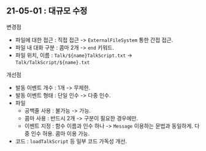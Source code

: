 ## 21-05-01 : 대규모 수정
변경점
- 파일에 대한 접근 : 직접 접근 -> `ExternalFileSystem` 통한 간접 접근.
- 파일 내 대화 구분 : 콤마 2개 -> `end` 키워드.
- 파일 위치, 이름 : `Talk/${name}TalkScript.txt` -> `Talk/TalkScript/${name}.txt`

개선점
- 발동 이벤트 개수 : 1개 -> 무제한.
- 발동 이벤트 형태 : 단일 인수 -> 다중 인수.
- 파일 
    - 공백줄 사용 : 불가능 -> 가능.
    - 콤마 사용 : 반드시 2개 -> 구분이 필요한 경우에만.
    - 이벤트 지정 : 함수 이름과 인수 하나 -> `Message` 이용하는 문법과 동일하게. 다중 인수 허용. 콤마 이용 가능.
- 코드 : `loadTalkScript` 등 일부 코드 가독성 개선.